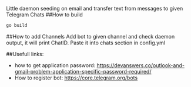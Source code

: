 Little daemon seeding on email and transfer text from messages to given Telegram Chats
##How to build 
```bash
go build
```

##How to add Channels
Add bot to given channel and check daemon output, it will print ChatID. Paste it into chats section in config.yml

##Usefull links:
* how to get application password: https://devanswers.co/outlook-and-gmail-problem-application-specific-password-required/
* How to register bot: https://core.telegram.org/bots

